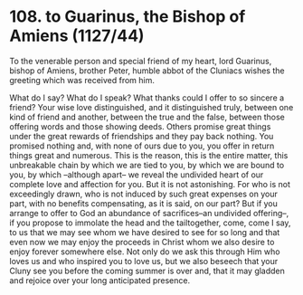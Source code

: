 # 108. to Guarinus, the Bishop of Amiens \(1127/44\)

To the venerable person and special friend of my heart, lord Guarinus, bishop of Amiens, brother Peter, humble abbot of the Cluniacs wishes the greeting which was received from him.

What do I say? What do I speak? What thanks could I offer to so sincere a friend? Your wise love distinguished, and it distinguished truly, between one kind of friend and another, between the true and the false, between those offering words and those showing deeds. Others promise great things under the great rewards of friendships and they pay back nothing. You promised nothing and, with none of ours due to you, you offer in return things great and numerous. This is the reason, this is the entire matter, this unbreakable chain by which we are tied to you, by which we are bound to you, by which –although apart– we reveal the undivided heart of our complete love and affection for you. But it is not astonishing. For who is not exceedingly drawn, who is not induced by such great expenses on your part, with no benefits compensating, as it is said, on our part? But if you arrange to offer to God an abundance of sacrifices–an undivided offering–, if you propose to immolate the head and the tailtogether, come, come I say, to us that we may see whom we have desired to see for so long and that even now we may enjoy the proceeds in Christ whom we also desire to enjoy forever somewhere else. Not only do we ask this through Him who loves us and who inspired you to love us, but we also beseech that your Cluny see you before the coming summer is over and, that it may gladden and rejoice over your long anticipated presence.

